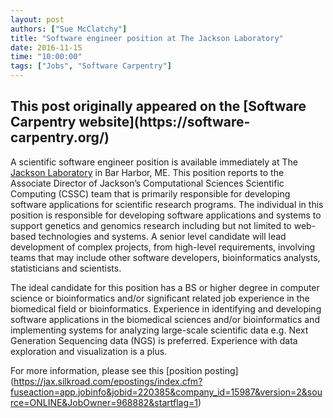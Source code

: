 ```yaml
---
layout: post
authors: ["Sue McClatchy"]
title: "Software engineer position at The Jackson Laboratory"
date: 2016-11-15
time: "10:00:00"
tags: ["Jobs", "Software Carpentry"]
---
```


<h2>This post originally appeared on the [Software Carpentry website](https://software-carpentry.org/)</h2>

A scientific software engineer position is available immediately at The [Jackson Laboratory](http://www.jax.org) in
Bar Harbor, ME. This position reports to the Associate Director of Jackson’s Computational Sciences Scientific
Computing (CSSC) team that is primarily responsible for developing software applications for scientific research
programs. The individual in this position is responsible for developing software applications and systems to
support genetics and genomics research including but not limited to web-based technologies and systems.  A senior
level candidate will lead development of complex projects, from high-level requirements, involving teams that may
include other software developers, bioinformatics analysts, statisticians and scientists.

The ideal candidate for this position has a BS or higher degree in computer science or bioinformatics and/or
significant related job experience in the biomedical field or bioinformatics. Experience in identifying and
developing software applications in the biomedical sciences and/or bioinformatics and implementing systems for
analyzing large-scale scientific data e.g. Next Generation Sequencing data (NGS) is preferred. Experience with data
exploration and visualization is a plus.

For more information, please see this [position posting] 
(https://jax.silkroad.com/epostings/index.cfm?fuseaction=app.jobinfo&jobid=220385&company_id=15987&version=2&source=ONLINE&JobOwner=968882&startflag=1)


 